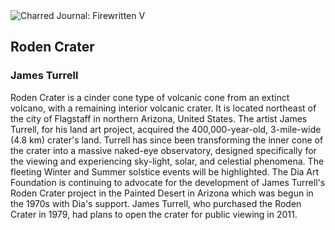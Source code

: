 <div class="artwork-of-the-day">
  <div class="container">
    <div class="img-wrapper">
      <img
        src="https://uploads0.wikiart.org/00210/images/james-turrell/rodencrater-p1-2-1.jpg!Large.jpg"
        alt="Charred Journal: Firewritten V" />
    </div>
    <div class="artwork-detail">
      <div class="artwork-origin"> 
        <h2 class="artwork-name">Roden Crater</h2>
        <h3 class="artist">
          James Turrell
        </h3>
      </div>
      <p class="description">
        <span class="artwork-description-text ng-binding" ng-bind-html="viewModel.ArtworkOfTheDay.Description | unsafe">Roden Crater is a cinder cone type of volcanic cone from an extinct volcano, with a remaining interior volcanic crater. It is located northeast of the city of Flagstaff in northern Arizona, United States. The artist James Turrell, for his land art project, acquired the 400,000-year-old, 3-mile-wide (4.8 km) crater's land. Turrell has since been transforming the inner cone of the crater into a massive naked-eye observatory, designed specifically for the viewing and experiencing sky-light, solar, and celestial phenomena. The fleeting Winter and Summer solstice events will be highlighted. The Dia Art Foundation is continuing to advocate for the development of James Turrell's Roden Crater project in the Painted Desert in Arizona which was begun in the 1970s with Dia's support. James Turrell, who purchased the Roden Crater in 1979, had plans to open the crater for public viewing in 2011.</span>
                        <div class="text-shadow-container" ng-show="showShadow" style=""></div>
      </p>
    </div>
  </div>

</div>

